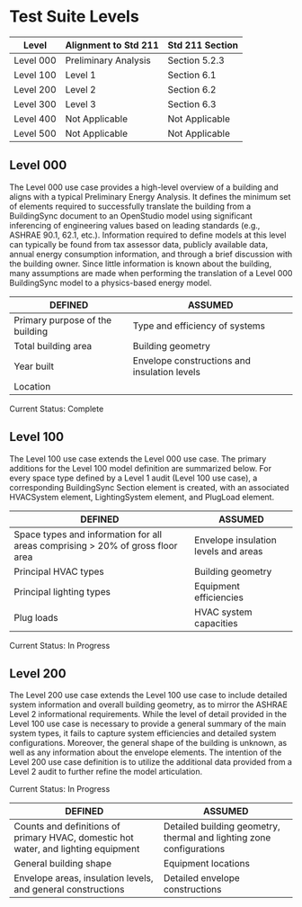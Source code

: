 # Test Suite Levels

| Level | Alignment to Std 211 | Std 211 Section |
|-----------|----------------------|-----------------|
| Level 000 | Preliminary Analysis | Section 5.2.3 |
| Level 100 | Level 1 | Section 6.1 |
| Level 200 | Level 2 | Section 6.2 |
| Level 300 | Level 3 | Section 6.3 |
| Level 400 | Not Applicable | Not Applicable |
| Level 500 | Not Applicable | Not Applicable |


## Level 000
The Level 000 use case provides a high-level overview of a building and aligns with a typical Preliminary Energy Analysis.  It defines the minimum set of elements required to successfully translate the building from a BuildingSync document to an OpenStudio model using significant inferencing of engineering values based on leading standards (e.g., ASHRAE 90.1, 62.1, etc.).  Information required to define models at this level can typically be found from tax assessor data, publicly available data, annual energy consumption information, and through a brief discussion with the building owner.  Since little information is known about the building, many assumptions are made when performing the translation of a Level 000 BuildingSync model to a physics-based energy model.

| DEFINED | ASSUMED |
|---------------------------------|----------------------------------------------|
| Primary purpose of the building | Type and efficiency of systems |
| Total building area | Building geometry |
| Year built | Envelope constructions and insulation levels |
| Location |  |

Current Status: Complete

## Level 100
The Level 100 use case extends the Level 000 use case.  The primary additions for the Level 100 model definition are summarized below.  For every space type defined by a Level 1 audit (Level 100 use case), a corresponding BuildingSync Section element is created, with an associated HVACSystem element, LightingSystem element, and PlugLoad element.

| DEFINED | ASSUMED |
|--------------------------------------------------------------------------------|--------------------------------------|
| Space types and information for all areas comprising > 20% of gross floor area | Envelope insulation levels and areas |
| Principal HVAC types | Building geometry |
| Principal lighting types | Equipment efficiencies |
| Plug loads | HVAC system capacities |

Current Status: In Progress

## Level 200
The Level 200 use case extends the Level 100 use case to include detailed system information and overall building geometry, as to mirror the ASHRAE Level 2 informational requirements.  While the level of detail provided in the Level 100 use case is necessary to provide a general summary of the main system types, it fails to capture system efficiencies and detailed system configurations.  Moreover, the general shape of the building is unknown, as well as any information about the envelope elements.  The intention of the Level 200 use case definition is to utilize the additional data provided from a Level 2 audit to further refine the model articulation.

Current Status: In Progress

| DEFINED | ASSUMED |
|------------------------------------------------------------------------------------|----------------------------------------------------------------------|
| Counts and definitions of primary HVAC, domestic hot water, and lighting equipment | Detailed building geometry, thermal and lighting zone configurations |
| General building shape | Equipment locations |
| Envelope areas, insulation levels, and general constructions | Detailed envelope constructions |